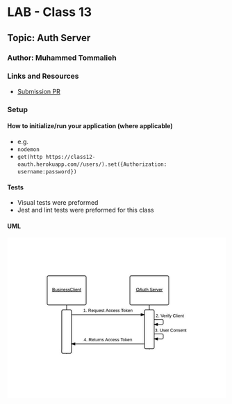 # LAB - Class 13

## Topic: Auth Server

### Author: Muhammed Tommalieh

### Links and Resources

- [Submission PR](https://github.com/401-advanced-javascript-tommalieh/auth-server/pull/4)

### Setup

#### How to initialize/run your application (where applicable)

- e.g.
- `nodemon`
- `get(http https://class12-oauth.herokuapp.com//users/).set({Authorization: username:password})`


#### Tests

- Visual tests were preformed
- Jest and lint tests were preformed for this class

#### UML

![UML](./assets/UML.png)
